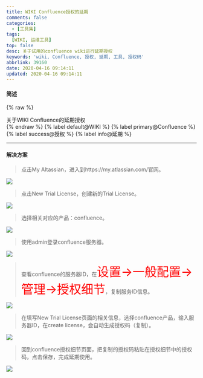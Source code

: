 ```yaml
---
title: WIKI Confluence授权的延期
comments: false
categories:
  - [工具集]
tags:
  [WIKI, 运维工具]
top: false
desc: 关于试用的confluence wiki进行延期授权
keywords: 'wiki, Confluence, 授权, 延期, 工具, 授权码'
abbrlink: 39160
date: 2020-04-16 09:14:11
updated: 2020-04-16 09:14:11
---
```


#### 简述

{% raw %}
<div class="post_cus_note">关于WIKI Confluence的延期授权</div>
{% endraw %}
{% label default@WIKI %} {% label primary@Confluence %} {% label success@授权 %} {% label info@延期 %}

<!--more-->
<hr />

#### 解决方案


> 点击My Altassian，进入到https://my.atlassian.com/官网。

![](1.png)

> 点击New Trial License，创建新的Trial License。

![](2.png)

> 选择相关对应的产品：confluence。

![](3.png)

> 使用admin登录confluence服务器。

![](4.png)

> 查看confluence的服务器ID，在<font color='red' size=6.0>设置->一般配置->管理→授权细节</font>，复制服务ID信息。

![](5.png)

> 在填写New Trial License页面的相关信息，选择confluence产品，输入服务器ID，在create license，会自动生成授权码（复制）。

![](6.png)

> 回到confluence授权细节页面，把复制的授权码粘贴在授权细节中的授权码，点击保存，完成延期使用。

![](7.png)
